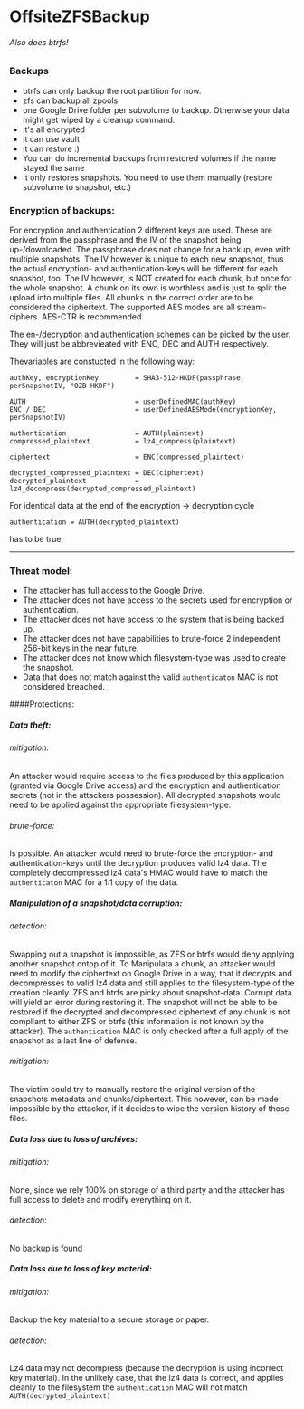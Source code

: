 # OffsiteZFSBackup
###### Also does btrfs!

### Backups
  - btrfs can only backup the root partition for now.
  - zfs can backup all zpools
  - one Google Drive folder per subvolume to backup. Otherwise your data might get wiped by a cleanup command.
  - it's all encrypted
  - it can use vault
  - it can restore :)
  - You can do incremental backups from restored volumes if the name stayed the same
  - It only restores snapshots. You need to use them manually (restore subvolume to snapshot, etc.)

### Encryption of backups:

For encryption and authentication 2 different keys are used. These are derived from the passphrase and the IV of the snapshot being up-/downloaded.
The passphrase does not change for a backup, even with multiple snapshots. The IV however is unique to each new snapshot, thus the actual encryption- and authentication-keys will be different for each snapshot, too.
The IV however, is NOT created for each chunk, but once for the whole snapshot. A chunk on its own is worthless and is just to split the upload into multiple files.
All chunks in the correct order are to be considered the ciphertext.
The supported AES modes are all stream-ciphers. AES-CTR is recommended.

The en-/decryption and authentication schemes can be picked by the user. They will just be abbrevieated with ENC, DEC and AUTH respectively.

Thevariables are constucted in the following way:
```
authKey, encryptionKey         = SHA3-512-HKDF(passphrase, perSnapshotIV, "OZB HKDF")

AUTH                           = userDefinedMAC(authKey)
ENC / DEC                      = userDefinedAESMode(encryptionKey, perSnapshotIV)

authentication                 = AUTH(plaintext)
compressed_plaintext           = lz4_compress(plaintext)

ciphertext                     = ENC(compressed_plaintext)

decrypted_compressed_plaintext = DEC(ciphertext)
decrypted_plaintext            = lz4_decompress(decrypted_compressed_plaintext)
```

For identical data at the end of the encryption -> decryption cycle
```
authentication = AUTH(decrypted_plaintext)
```
has to be true

---
### Threat model:

- The attacker has full access to the Google Drive.
- The attacker does not have access to the secrets used for encryption or authentication.
- The attacker does not have access to the system that is being backed up.
- The attacker does not have capabilities to brute-force 2 independent 256-bit keys in the near future.
- The attacker does not know which filesystem-type was used to create the snapshot.
- Data that does not match against the valid `authenticaton` MAC is not considered breached.

####Protections:

##### Data theft:
  ###### mitigation:
  An attacker would require access to the files produced by this application (granted via Google Drive access) and the encryption and authentication secrets (not in the attackers possession).
  All decrypted snapshots would need to be applied against the appropriate filesystem-type.
  ###### brute-force:
  Is possible. An attacker would need to brute-force the encryption- and authentication-keys until the decryption produces valid lz4 data.
  The completely decompressed lz4 data's HMAC would have to match the `authenticaton` MAC for a 1:1 copy of the data.
##### Manipulation of a snapshot/data corruption:
  ###### detection:
  Swapping out a snapshot is impossible, as ZFS or btrfs would deny applying another snapshot ontop of it.
  To Manipulata a chunk, an attacker would need to modify the ciphertext on Google Drive in a way, that it decrypts and decompresses to valid lz4 data and still applies to the filesystem-type of the creation cleanly.
  ZFS and btrfs are picky about snapshot-data. Corrupt data will yield an error during restoring it.
  The snapshot will not be able to be restored if the decrypted and decompressed ciphertext of any chunk is not compliant to either ZFS or btrfs (this information is not known by the attacker).
  The `authentication` MAC is only checked after a full apply of the snapshot as a last line of defense.
  ###### mitigation:
  The victim could try to manually restore the original version of the snapshots metadata and chunks/ciphertext. This however, can be made impossible by the attacker, if it decides to wipe the version history of those files.
##### Data loss due to loss of archives:
  ###### mitigation:
  None, since we rely 100% on storage of a third party and the attacker has full access to delete and modify everything on it.
  ###### detection:
  No backup is found
##### Data loss due to loss of key material:
  ###### mitigation:
  Backup the key material to a secure storage or paper.
  ###### detection:
  Lz4 data may not decompress (because the decryption is using incorrect key material).
  In the unlikely case, that the lz4 data is correct, and applies cleanly to the filesystem the `authentication` MAC will not match `AUTH(decrypted_plaintext)`